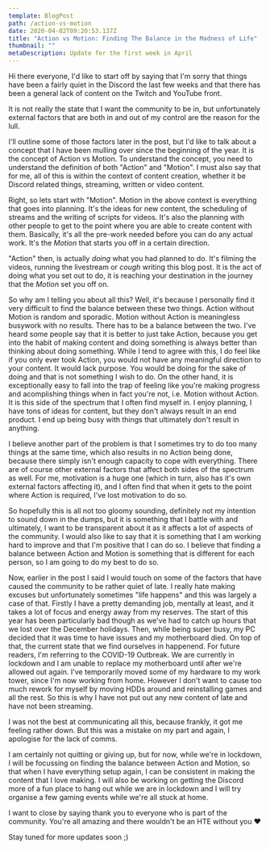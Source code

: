 ```yaml
---
template: BlogPost
path: /action-vs-motion
date: 2020-04-02T09:20:53.137Z
title: "Action vs Motion: Finding The Balance in the Madness of Life"
thumbnail: ""
metaDescription: Update for the first week in April
---
```


Hi there everyone, I'd like to start off by saying that I'm sorry that things have been a fairly quiet in the Discord the last few weeks and that there has been a general lack of content on the Twitch and YouTube front. 

It is not really the state that I want the community to be in, but unfortunately external factors that are both in and out of my control are the reason for the lull.

I'll outline some of those factors later in the post, but I'd like to talk about a concept that I have been mulling over since the beginning of the year. It is the concept of Action vs Motion. To understand the concept, you need to understand the definition of both "Action" and "Motion". I must also say that for me, all of this is within the context of content creation, whether it be Discord related things, streaming, written or video content. 

Right, so lets start with "Motion". Motion in the above context is everything that goes into planning. It's the ideas for new content, the scheduling of streams and the writing of scripts for videos. It's also the planning with other people to get to the point where you are able to create content with them. Basically, it's all the pre-work needed before you can do any actual work. It's the *Motion* that starts you off in a certain direction.

"Action" then, is actually *doing* what you had planned to do. It's filming the videos, running the livestream or *cough* writing this blog post. It is the act of doing what you set out to do, it is reaching your destination in the journey that the *Motion* set you off on. 

So why am I telling you about all this? Well, it's because I personally find it very difficult to find the balance between these two things. Action without Motion is random and sporadic. Motion without Action is meaningless busywork with no results. There has to be a balance between the two. I've heard some people say that it is better to just take Action, because you get into the habit of making content and doing something is always better than thinking about doing something. While I tend to agree with this, I do feel like if you only ever took Action, you would not have any meaningful direction to your content. It would lack purpose. You would be doing for the sake of doing and that is not something I wish to do. On the other hand, it is exceptionally easy to fall into the trap of feeling like you're making progress and acomplishing things when in fact you're not, i.e. Motion without Action. It is this side of the spectrum that I often find myself in. I enjoy planning, I have tons of ideas for content, but they don't always result in an end product. I end up being busy with things that ultimately don't result in anything.

I believe another part of the problem is that I sometimes try to do too many things at the same time, which also results in no Action being done, because there simply isn't enough capacity to cope with everything. There are of course other external factors that affect both sides of the spectrum as well. For me, motivation is a huge one (which in turn, also has it's own external factors affecting it), and I often find that when it gets to the point where Action is required, I've lost motivation to do so.

So hopefully this is all not too gloomy sounding, definitely not my intention to sound down in the dumps, but it is something that I battle with and ultimately, I want to be transparent about it as it affects a lot of aspects of the community. I would also like to say that it is something that I am working hard to improve and that I'm positive that I can do so. I believe that finding a balance between Action and Motion is something that is different for each person, so I am going to do my best to do so.

Now, earlier in the post I said I would touch on some of the factors that have caused the community to be rather quiet of late. I really hate making excuses but unfortunately sometimes "life happens" and this was largely a case of that. Firstly I have a pretty demanding job, mentally at least, and it takes a lot of focus and energy away from my reserves. The start of this year has been particularly bad though as we've had to catch up hours that we lost over the December holidays. Then, while being super busy, my PC decided that it was time to have issues and my motherboard died. On top of that, the current state that we find ourselves in happenend. For future readers, I'm referring to the COVID-19 Outbreak. We are currently in lockdown and I am unable to replace my motherboard until after we're allowed out again. I've temporarily moved some of my hardware to my work tower, since I'm now working from home. However I don't want to cause too much rework for myself by moving HDDs around and reinstalling games and all the rest. So this is why I have not put out any new content of late and have not been streaming. 

I was not the best at communicating all this, because frankly, it got me feeling rather down. But this was a mistake on my part and again, I apologise for the lack of comms.

I am certainly not quitting or giving up, but for now, while we're in lockdown, I will be focussing on finding the balance between Action and Motion, so that when I have everything setup again, I can be consistent in making the content that I love making. I will also be working on getting the Discord more of a fun place to hang out while we are in lockdown and I will try organise a few gaming events while we're all stuck at home. 

I want to close by saying thank you to everyone who is part of the community. You're all amazing and there wouldn't be an HTE without you ❤️

Stay tuned for more updates soon ;)
